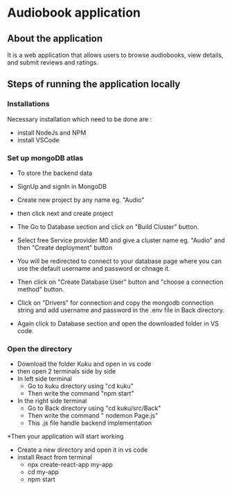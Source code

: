 #  Audiobook application

## About the application
It is a web application that allows users to browse audiobooks, view details, and submit reviews and ratings.

## Steps of running the application locally
### Installations
Necessary installation which need to be done are :
* install NodeJs and NPM
* install VSCode

### Set up mongoDB atlas
* To store the backend data
* SignUp and signIn in MongoDB
* Create new project by any name eg. "Audio"
* then click next and create project
* The Go to Database section and click on "Build Cluster" button.

* Select free Service provider M0 and give a cluster name eg. "Audio" and then "Create deployment" button
* You will be redirected to connect to your database page where you can use the default username and password or chnage it.
* Then click on "Create Database User" button  and "choose a connection method" button.
* Click on "Drivers" for connection and copy the mongodb connection string and add username and password in the .env file in Back directory.
* Again click to Database section and open the downloaded folder in VS code.



### Open the directory
* Download the folder Kuku and open in vs code
* then open 2 terminals side by side
* In left side terminal
    - Go to kuku directory using "cd kuku"
    - Then write the command "npm start"
* In the right side terminal
    - Go to Back directory using "cd kuku/src/Back"
    - Then write the command " nodemon Page.js" 
    - This .js file handle backend implementation
    
*Then your application will start working
   



* Create a new directory and open it in vs code
* install React from terminal
   - npx create-react-app my-app
   - cd my-app
   - npm start